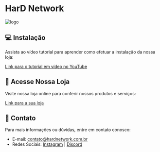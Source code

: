 # HarD Network

<img src="https://i.imgur.com/rwGcsAP.png" alt="logo">

## 💻 Instalação
Assista ao vídeo tutorial para aprender como efetuar a instalação da nossa loja:

[Link para o tutorial em vídeo no YouTube](https://www.youtube.com/watch?v=YzrTvPT0YTQ)

## 🛒 Acesse Nossa Loja

Visite nossa loja online para conferir nossos produtos e serviços:

[Link para a sua loja](https://hardnetwork.com.br)

## 🤝 Contato

Para mais informações ou dúvidas, entre em contato conosco:

- E-mail: <contato@hardnetwork.com.br>
- Redes Sociais: [Instagram](https://instagram.com/hard.network/) | [Discord](https://discord.gg/UhRJkPj9d4)
